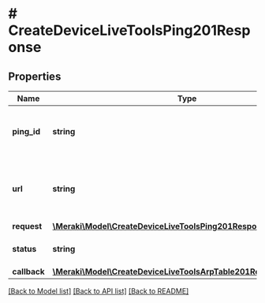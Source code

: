 # # CreateDeviceLiveToolsPing201Response

## Properties

Name | Type | Description | Notes
------------ | ------------- | ------------- | -------------
**ping_id** | **string** | Id to check the status of your ping request. | [optional]
**url** | **string** | GET this url to check the status of your ping request. | [optional]
**request** | [**\Meraki\Model\CreateDeviceLiveToolsPing201ResponseRequest**](CreateDeviceLiveToolsPing201ResponseRequest.md) |  | [optional]
**status** | **string** | Status of the ping request. | [optional]
**callback** | [**\Meraki\Model\CreateDeviceLiveToolsArpTable201ResponseCallback**](CreateDeviceLiveToolsArpTable201ResponseCallback.md) |  | [optional]

[[Back to Model list]](../../README.md#models) [[Back to API list]](../../README.md#endpoints) [[Back to README]](../../README.md)
